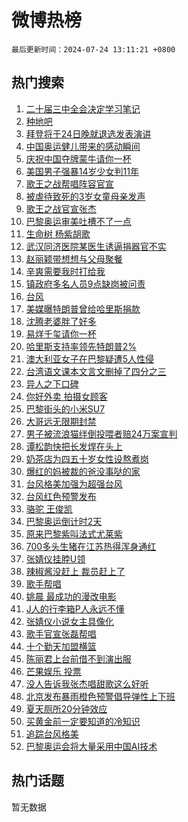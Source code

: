 # 微博热榜

`最后更新时间：2024-07-24 13:11:21 +0800`

## 热门搜索

1. [二十届三中全会决定学习笔记](https://m.weibo.cn/search?containerid=100103type%3D1%26t%3D10%26q%3D%23%E4%BA%8C%E5%8D%81%E5%B1%8A%E4%B8%89%E4%B8%AD%E5%85%A8%E4%BC%9A%E5%86%B3%E5%AE%9A%E5%AD%A6%E4%B9%A0%E7%AC%94%E8%AE%B0%23&stream_entry_id=51&isnewpage=1&extparam=seat%3D1%26cate%3D10103%26stream_entry_id%3D51%26filter_type%3Drealtimehot%26q%3D%2523%25E4%25BA%258C%25E5%258D%2581%25E5%25B1%258A%25E4%25B8%2589%25E4%25B8%25AD%25E5%2585%25A8%25E4%25BC%259A%25E5%2586%25B3%25E5%25AE%259A%25E5%25AD%25A6%25E4%25B9%25A0%25E7%25AC%2594%25E8%25AE%25B0%2523%26c_type%3D51%26pos%3D0%26dgr%3D0%26display_time%3D1721797880%26pre_seqid%3D172179788014501944221)
1. [种地吧](https://m.weibo.cn/search?containerid=100103type%3D1%26t%3D10%26q%3D%E7%A7%8D%E5%9C%B0%E5%90%A7&stream_entry_id=31&isnewpage=1&extparam=seat%3D1%26filter_type%3Drealtimehot%26q%3D%25E7%25A7%258D%25E5%259C%25B0%25E5%2590%25A7%26c_type%3D31%26pos%3D0%26realpos%3D1%26flag%3D2%26dgr%3D0%26stream_entry_id%3D31%26band_rank%3D1%26lcate%3D5001%26cate%3D5001%26display_time%3D1721797880%26pre_seqid%3D172179788014501944221)
1. [拜登将于24日晚就退选发表演讲](https://m.weibo.cn/search?containerid=100103type%3D1%26t%3D10%26q%3D%23%E6%8B%9C%E7%99%BB%E5%B0%86%E4%BA%8E24%E6%97%A5%E6%99%9A%E5%B0%B1%E9%80%80%E9%80%89%E5%8F%91%E8%A1%A8%E6%BC%94%E8%AE%B2%23&stream_entry_id=31&isnewpage=1&extparam=seat%3D1%26filter_type%3Drealtimehot%26q%3D%2523%25E6%258B%259C%25E7%2599%25BB%25E5%25B0%2586%25E4%25BA%258E24%25E6%2597%25A5%25E6%2599%259A%25E5%25B0%25B1%25E9%2580%2580%25E9%2580%2589%25E5%258F%2591%25E8%25A1%25A8%25E6%25BC%2594%25E8%25AE%25B2%2523%26c_type%3D31%26pos%3D1%26realpos%3D2%26flag%3D0%26dgr%3D0%26stream_entry_id%3D31%26band_rank%3D2%26lcate%3D5001%26cate%3D5001%26display_time%3D1721797880%26pre_seqid%3D172179788014501944221)
1. [中国奥运健儿带来的感动瞬间](https://m.weibo.cn/search?containerid=100103type%3D1%26t%3D10%26q%3D%23%E4%B8%AD%E5%9B%BD%E5%A5%A5%E8%BF%90%E5%81%A5%E5%84%BF%E5%B8%A6%E6%9D%A5%E7%9A%84%E6%84%9F%E5%8A%A8%E7%9E%AC%E9%97%B4%23&stream_entry_id=31&isnewpage=1&extparam=seat%3D1%26filter_type%3Drealtimehot%26q%3D%2523%25E4%25B8%25AD%25E5%259B%25BD%25E5%25A5%25A5%25E8%25BF%2590%25E5%2581%25A5%25E5%2584%25BF%25E5%25B8%25A6%25E6%259D%25A5%25E7%259A%2584%25E6%2584%259F%25E5%258A%25A8%25E7%259E%25AC%25E9%2597%25B4%2523%26c_type%3D31%26pos%3D2%26realpos%3D3%26flag%3D0%26dgr%3D0%26stream_entry_id%3D31%26band_rank%3D3%26lcate%3D5001%26cate%3D5001%26display_time%3D1721797880%26pre_seqid%3D172179788014501944221)
1. [庆祝中国夺牌蒙牛请你一杯](https://m.weibo.cn/search?containerid=100103type%3D1%26t%3D10%26q%3D%23%E5%BA%86%E7%A5%9D%E4%B8%AD%E5%9B%BD%E5%A4%BA%E7%89%8C%E8%92%99%E7%89%9B%E8%AF%B7%E4%BD%A0%E4%B8%80%E6%9D%AF%23&stream_entry_id=31&isnewpage=1&extparam=seat%3D1%26is_ad_pos%3D1%26filter_type%3Drealtimehot%26dgr%3D0%26c_type%3D31%26pos%3D3%26adid%3D246857%26cate%3D5001%26topic_ad%3D1%26stream_entry_id%3D31%26band_rank%3D4%26lcate%3D5001%26q%3D%2523%25E5%25BA%2586%25E7%25A5%259D%25E4%25B8%25AD%25E5%259B%25BD%25E5%25A4%25BA%25E7%2589%258C%25E8%2592%2599%25E7%2589%259B%25E8%25AF%25B7%25E4%25BD%25A0%25E4%25B8%2580%25E6%259D%25AF%2523%26display_time%3D1721797880%26pre_seqid%3D172179788014501944221)
1. [美国男子强暴14岁少女判11年](https://m.weibo.cn/search?containerid=100103type%3D1%26t%3D10%26q%3D%23%E7%BE%8E%E5%9B%BD%E7%94%B7%E5%AD%90%E5%BC%BA%E6%9A%B414%E5%B2%81%E5%B0%91%E5%A5%B3%E5%88%A411%E5%B9%B4%23&stream_entry_id=31&isnewpage=1&extparam=seat%3D1%26filter_type%3Drealtimehot%26q%3D%2523%25E7%25BE%258E%25E5%259B%25BD%25E7%2594%25B7%25E5%25AD%2590%25E5%25BC%25BA%25E6%259A%25B414%25E5%25B2%2581%25E5%25B0%2591%25E5%25A5%25B3%25E5%2588%25A411%25E5%25B9%25B4%2523%26c_type%3D31%26pos%3D4%26realpos%3D4%26flag%3D2%26dgr%3D0%26stream_entry_id%3D31%26band_rank%3D4%26lcate%3D5001%26cate%3D5001%26display_time%3D1721797880%26pre_seqid%3D172179788014501944221)
1. [歌王之战帮唱阵容官宣](https://m.weibo.cn/search?containerid=100103type%3D1%26t%3D10%26q%3D%23%E6%AD%8C%E7%8E%8B%E4%B9%8B%E6%88%98%E5%B8%AE%E5%94%B1%E9%98%B5%E5%AE%B9%E5%AE%98%E5%AE%A3%23&stream_entry_id=31&isnewpage=1&extparam=seat%3D1%26filter_type%3Drealtimehot%26q%3D%2523%25E6%25AD%258C%25E7%258E%258B%25E4%25B9%258B%25E6%2588%2598%25E5%25B8%25AE%25E5%2594%25B1%25E9%2598%25B5%25E5%25AE%25B9%25E5%25AE%2598%25E5%25AE%25A3%2523%26c_type%3D31%26pos%3D5%26realpos%3D5%26flag%3D1%26dgr%3D0%26stream_entry_id%3D31%26band_rank%3D5%26lcate%3D5001%26cate%3D5001%26display_time%3D1721797880%26pre_seqid%3D172179788014501944221)
1. [被虐待致死的3岁女童母亲发声](https://m.weibo.cn/search?containerid=100103type%3D1%26t%3D10%26q%3D%23%E8%A2%AB%E8%99%90%E5%BE%85%E8%87%B4%E6%AD%BB%E7%9A%843%E5%B2%81%E5%A5%B3%E7%AB%A5%E6%AF%8D%E4%BA%B2%E5%8F%91%E5%A3%B0%23&stream_entry_id=31&isnewpage=1&extparam=seat%3D1%26filter_type%3Drealtimehot%26q%3D%2523%25E8%25A2%25AB%25E8%2599%2590%25E5%25BE%2585%25E8%2587%25B4%25E6%25AD%25BB%25E7%259A%25843%25E5%25B2%2581%25E5%25A5%25B3%25E7%25AB%25A5%25E6%25AF%258D%25E4%25BA%25B2%25E5%258F%2591%25E5%25A3%25B0%2523%26c_type%3D31%26pos%3D6%26realpos%3D6%26flag%3D0%26dgr%3D0%26stream_entry_id%3D31%26band_rank%3D6%26lcate%3D5001%26cate%3D5001%26display_time%3D1721797880%26pre_seqid%3D172179788014501944221)
1. [歌王之战官宣张杰](https://m.weibo.cn/search?containerid=100103type%3D1%26t%3D10%26q%3D%23%E6%AD%8C%E7%8E%8B%E4%B9%8B%E6%88%98%E5%AE%98%E5%AE%A3%E5%BC%A0%E6%9D%B0%23&stream_entry_id=31&isnewpage=1&extparam=seat%3D1%26filter_type%3Drealtimehot%26q%3D%2523%25E6%25AD%258C%25E7%258E%258B%25E4%25B9%258B%25E6%2588%2598%25E5%25AE%2598%25E5%25AE%25A3%25E5%25BC%25A0%25E6%259D%25B0%2523%26c_type%3D31%26pos%3D7%26realpos%3D7%26flag%3D1%26dgr%3D0%26stream_entry_id%3D31%26band_rank%3D7%26lcate%3D5001%26cate%3D5001%26display_time%3D1721797880%26pre_seqid%3D172179788014501944221)
1. [巴黎奥运审美吐槽不了一点](https://m.weibo.cn/search?containerid=100103type%3D1%26t%3D10%26q%3D%23%E5%B7%B4%E9%BB%8E%E5%A5%A5%E8%BF%90%E5%AE%A1%E7%BE%8E%E5%90%90%E6%A7%BD%E4%B8%8D%E4%BA%86%E4%B8%80%E7%82%B9%23&stream_entry_id=31&isnewpage=1&extparam=seat%3D1%26filter_type%3Drealtimehot%26q%3D%2523%25E5%25B7%25B4%25E9%25BB%258E%25E5%25A5%25A5%25E8%25BF%2590%25E5%25AE%25A1%25E7%25BE%258E%25E5%2590%2590%25E6%25A7%25BD%25E4%25B8%258D%25E4%25BA%2586%25E4%25B8%2580%25E7%2582%25B9%2523%26c_type%3D31%26pos%3D8%26realpos%3D8%26flag%3D1%26dgr%3D0%26stream_entry_id%3D31%26band_rank%3D8%26lcate%3D5001%26cate%3D5001%26display_time%3D1721797880%26pre_seqid%3D172179788014501944221)
1. [生命树 杨紫胡歌](https://m.weibo.cn/search?containerid=100103type%3D1%26t%3D10%26q%3D%E7%94%9F%E5%91%BD%E6%A0%91+%E6%9D%A8%E7%B4%AB%E8%83%A1%E6%AD%8C&stream_entry_id=31&isnewpage=1&extparam=seat%3D1%26filter_type%3Drealtimehot%26q%3D%25E7%2594%259F%25E5%2591%25BD%25E6%25A0%2591%2520%25E6%259D%25A8%25E7%25B4%25AB%25E8%2583%25A1%25E6%25AD%258C%26c_type%3D31%26pos%3D9%26realpos%3D9%26flag%3D1%26dgr%3D0%26stream_entry_id%3D31%26band_rank%3D9%26lcate%3D5001%26cate%3D5001%26display_time%3D1721797880%26pre_seqid%3D172179788014501944221)
1. [武汉同济医院某医生诱逼捐器官不实](https://m.weibo.cn/search?containerid=100103type%3D1%26t%3D10%26q%3D%23%E6%AD%A6%E6%B1%89%E5%90%8C%E6%B5%8E%E5%8C%BB%E9%99%A2%E6%9F%90%E5%8C%BB%E7%94%9F%E8%AF%B1%E9%80%BC%E6%8D%90%E5%99%A8%E5%AE%98%E4%B8%8D%E5%AE%9E%23&stream_entry_id=31&isnewpage=1&extparam=seat%3D1%26filter_type%3Drealtimehot%26q%3D%2523%25E6%25AD%25A6%25E6%25B1%2589%25E5%2590%258C%25E6%25B5%258E%25E5%258C%25BB%25E9%2599%25A2%25E6%259F%2590%25E5%258C%25BB%25E7%2594%259F%25E8%25AF%25B1%25E9%2580%25BC%25E6%258D%2590%25E5%2599%25A8%25E5%25AE%2598%25E4%25B8%258D%25E5%25AE%259E%2523%26c_type%3D31%26pos%3D10%26realpos%3D10%26flag%3D1%26dgr%3D0%26stream_entry_id%3D31%26band_rank%3D10%26lcate%3D5001%26cate%3D5001%26display_time%3D1721797880%26pre_seqid%3D172179788014501944221)
1. [赵丽颖带想想与父母聚餐](https://m.weibo.cn/search?containerid=100103type%3D1%26t%3D10%26q%3D%23%E8%B5%B5%E4%B8%BD%E9%A2%96%E5%B8%A6%E6%83%B3%E6%83%B3%E4%B8%8E%E7%88%B6%E6%AF%8D%E8%81%9A%E9%A4%90%23&stream_entry_id=31&isnewpage=1&extparam=seat%3D1%26filter_type%3Drealtimehot%26q%3D%2523%25E8%25B5%25B5%25E4%25B8%25BD%25E9%25A2%2596%25E5%25B8%25A6%25E6%2583%25B3%25E6%2583%25B3%25E4%25B8%258E%25E7%2588%25B6%25E6%25AF%258D%25E8%2581%259A%25E9%25A4%2590%2523%26c_type%3D31%26pos%3D11%26realpos%3D11%26flag%3D1%26dgr%3D0%26stream_entry_id%3D31%26band_rank%3D11%26lcate%3D5001%26cate%3D5001%26display_time%3D1721797880%26pre_seqid%3D172179788014501944221)
1. [辛爽需要我时打给我](https://m.weibo.cn/search?containerid=100103type%3D1%26t%3D10%26q%3D%23%E8%BE%9B%E7%88%BD%E9%9C%80%E8%A6%81%E6%88%91%E6%97%B6%E6%89%93%E7%BB%99%E6%88%91%23&stream_entry_id=31&isnewpage=1&extparam=seat%3D1%26filter_type%3Drealtimehot%26q%3D%2523%25E8%25BE%259B%25E7%2588%25BD%25E9%259C%2580%25E8%25A6%2581%25E6%2588%2591%25E6%2597%25B6%25E6%2589%2593%25E7%25BB%2599%25E6%2588%2591%2523%26c_type%3D31%26pos%3D12%26adid%3D246961%26flag%3D0%26realpos%3D12%26cate%3D5001%26stream_entry_id%3D31%26band_rank%3D12%26lcate%3D5001%26dgr%3D0%26display_time%3D1721797880%26pre_seqid%3D172179788014501944221)
1. [镇政府多名人员9点缺岗被问责](https://m.weibo.cn/search?containerid=100103type%3D1%26t%3D10%26q%3D%23%E9%95%87%E6%94%BF%E5%BA%9C%E5%A4%9A%E5%90%8D%E4%BA%BA%E5%91%989%E7%82%B9%E7%BC%BA%E5%B2%97%E8%A2%AB%E9%97%AE%E8%B4%A3%23&stream_entry_id=31&isnewpage=1&extparam=seat%3D1%26filter_type%3Drealtimehot%26q%3D%2523%25E9%2595%2587%25E6%2594%25BF%25E5%25BA%259C%25E5%25A4%259A%25E5%2590%258D%25E4%25BA%25BA%25E5%2591%25989%25E7%2582%25B9%25E7%25BC%25BA%25E5%25B2%2597%25E8%25A2%25AB%25E9%2597%25AE%25E8%25B4%25A3%2523%26c_type%3D31%26pos%3D13%26realpos%3D13%26flag%3D1%26dgr%3D0%26stream_entry_id%3D31%26band_rank%3D13%26lcate%3D5001%26cate%3D5001%26display_time%3D1721797880%26pre_seqid%3D172179788014501944221)
1. [台风](https://m.weibo.cn/search?containerid=100103type%3D1%26t%3D10%26q%3D%E5%8F%B0%E9%A3%8E&stream_entry_id=31&isnewpage=1&extparam=seat%3D1%26filter_type%3Drealtimehot%26q%3D%25E5%258F%25B0%25E9%25A3%258E%26c_type%3D31%26pos%3D14%26realpos%3D14%26flag%3D0%26dgr%3D0%26stream_entry_id%3D31%26band_rank%3D14%26lcate%3D5001%26cate%3D5001%26display_time%3D1721797880%26pre_seqid%3D172179788014501944221)
1. [美媒曝特朗普曾给哈里斯捐款](https://m.weibo.cn/search?containerid=100103type%3D1%26t%3D10%26q%3D%23%E7%BE%8E%E5%AA%92%E6%9B%9D%E7%89%B9%E6%9C%97%E6%99%AE%E6%9B%BE%E7%BB%99%E5%93%88%E9%87%8C%E6%96%AF%E6%8D%90%E6%AC%BE%23&stream_entry_id=31&isnewpage=1&extparam=seat%3D1%26filter_type%3Drealtimehot%26q%3D%2523%25E7%25BE%258E%25E5%25AA%2592%25E6%259B%259D%25E7%2589%25B9%25E6%259C%2597%25E6%2599%25AE%25E6%259B%25BE%25E7%25BB%2599%25E5%2593%2588%25E9%2587%258C%25E6%2596%25AF%25E6%258D%2590%25E6%25AC%25BE%2523%26c_type%3D31%26pos%3D15%26realpos%3D15%26flag%3D1%26dgr%3D0%26stream_entry_id%3D31%26band_rank%3D15%26lcate%3D5001%26cate%3D5001%26display_time%3D1721797880%26pre_seqid%3D172179788014501944221)
1. [沈腾老婆胖了好多](https://m.weibo.cn/search?containerid=100103type%3D1%26t%3D10%26q%3D%23%E6%B2%88%E8%85%BE%E8%80%81%E5%A9%86%E8%83%96%E4%BA%86%E5%A5%BD%E5%A4%9A%23&stream_entry_id=31&isnewpage=1&extparam=seat%3D1%26filter_type%3Drealtimehot%26q%3D%2523%25E6%25B2%2588%25E8%2585%25BE%25E8%2580%2581%25E5%25A9%2586%25E8%2583%2596%25E4%25BA%2586%25E5%25A5%25BD%25E5%25A4%259A%2523%26c_type%3D31%26pos%3D16%26realpos%3D16%26flag%3D2%26dgr%3D0%26stream_entry_id%3D31%26band_rank%3D16%26lcate%3D5001%26cate%3D5001%26display_time%3D1721797880%26pre_seqid%3D172179788014501944221)
1. [易烊千玺请你一杯](https://m.weibo.cn/search?containerid=100103type%3D1%26t%3D10%26q%3D%23%E6%98%93%E7%83%8A%E5%8D%83%E7%8E%BA%E8%AF%B7%E4%BD%A0%E4%B8%80%E6%9D%AF%23&stream_entry_id=31&isnewpage=1&extparam=seat%3D1%26filter_type%3Drealtimehot%26q%3D%2523%25E6%2598%2593%25E7%2583%258A%25E5%258D%2583%25E7%258E%25BA%25E8%25AF%25B7%25E4%25BD%25A0%25E4%25B8%2580%25E6%259D%25AF%2523%26c_type%3D31%26pos%3D17%26adid%3D246740%26flag%3D0%26realpos%3D17%26cate%3D5001%26stream_entry_id%3D31%26band_rank%3D17%26lcate%3D5001%26dgr%3D0%26display_time%3D1721797880%26pre_seqid%3D172179788014501944221)
1. [哈里斯支持率领先特朗普2%](https://m.weibo.cn/search?containerid=100103type%3D1%26t%3D10%26q%3D%23%E5%93%88%E9%87%8C%E6%96%AF%E6%94%AF%E6%8C%81%E7%8E%87%E9%A2%86%E5%85%88%E7%89%B9%E6%9C%97%E6%99%AE2%25%23&stream_entry_id=31&isnewpage=1&extparam=seat%3D1%26filter_type%3Drealtimehot%26q%3D%2523%25E5%2593%2588%25E9%2587%258C%25E6%2596%25AF%25E6%2594%25AF%25E6%258C%2581%25E7%258E%2587%25E9%25A2%2586%25E5%2585%2588%25E7%2589%25B9%25E6%259C%2597%25E6%2599%25AE2%2525%2523%26c_type%3D31%26pos%3D18%26realpos%3D18%26flag%3D0%26dgr%3D0%26stream_entry_id%3D31%26band_rank%3D18%26lcate%3D5001%26cate%3D5001%26display_time%3D1721797880%26pre_seqid%3D172179788014501944221)
1. [澳大利亚女子在巴黎疑遭5人性侵](https://m.weibo.cn/search?containerid=100103type%3D1%26t%3D10%26q%3D%23%E6%BE%B3%E5%A4%A7%E5%88%A9%E4%BA%9A%E5%A5%B3%E5%AD%90%E5%9C%A8%E5%B7%B4%E9%BB%8E%E7%96%91%E9%81%AD5%E4%BA%BA%E6%80%A7%E4%BE%B5%23&stream_entry_id=31&isnewpage=1&extparam=seat%3D1%26filter_type%3Drealtimehot%26q%3D%2523%25E6%25BE%25B3%25E5%25A4%25A7%25E5%2588%25A9%25E4%25BA%259A%25E5%25A5%25B3%25E5%25AD%2590%25E5%259C%25A8%25E5%25B7%25B4%25E9%25BB%258E%25E7%2596%2591%25E9%2581%25AD5%25E4%25BA%25BA%25E6%2580%25A7%25E4%25BE%25B5%2523%26c_type%3D31%26pos%3D19%26realpos%3D19%26flag%3D1%26dgr%3D0%26stream_entry_id%3D31%26band_rank%3D19%26lcate%3D5001%26cate%3D5001%26display_time%3D1721797880%26pre_seqid%3D172179788014501944221)
1. [台湾语文课本文言文删掉了四分之三](https://m.weibo.cn/search?containerid=100103type%3D1%26t%3D10%26q%3D%23%E5%8F%B0%E6%B9%BE%E8%AF%AD%E6%96%87%E8%AF%BE%E6%9C%AC%E6%96%87%E8%A8%80%E6%96%87%E5%88%A0%E6%8E%89%E4%BA%86%E5%9B%9B%E5%88%86%E4%B9%8B%E4%B8%89%23&stream_entry_id=31&isnewpage=1&extparam=seat%3D1%26filter_type%3Drealtimehot%26q%3D%2523%25E5%258F%25B0%25E6%25B9%25BE%25E8%25AF%25AD%25E6%2596%2587%25E8%25AF%25BE%25E6%259C%25AC%25E6%2596%2587%25E8%25A8%2580%25E6%2596%2587%25E5%2588%25A0%25E6%258E%2589%25E4%25BA%2586%25E5%259B%259B%25E5%2588%2586%25E4%25B9%258B%25E4%25B8%2589%2523%26c_type%3D31%26pos%3D20%26realpos%3D20%26flag%3D0%26dgr%3D0%26stream_entry_id%3D31%26band_rank%3D20%26lcate%3D5001%26cate%3D5001%26display_time%3D1721797880%26pre_seqid%3D172179788014501944221)
1. [异人之下口碑](https://m.weibo.cn/search?containerid=100103type%3D1%26t%3D10%26q%3D%E5%BC%82%E4%BA%BA%E4%B9%8B%E4%B8%8B%E5%8F%A3%E7%A2%91&stream_entry_id=31&isnewpage=1&extparam=seat%3D1%26filter_type%3Drealtimehot%26q%3D%25E5%25BC%2582%25E4%25BA%25BA%25E4%25B9%258B%25E4%25B8%258B%25E5%258F%25A3%25E7%25A2%2591%26c_type%3D31%26pos%3D21%26realpos%3D21%26flag%3D1%26dgr%3D0%26stream_entry_id%3D31%26band_rank%3D21%26lcate%3D5001%26cate%3D5001%26display_time%3D1721797880%26pre_seqid%3D172179788014501944221)
1. [你好外卖 拍摄女顾客](https://m.weibo.cn/search?containerid=100103type%3D1%26t%3D10%26q%3D%E4%BD%A0%E5%A5%BD%E5%A4%96%E5%8D%96+%E6%8B%8D%E6%91%84%E5%A5%B3%E9%A1%BE%E5%AE%A2&stream_entry_id=31&isnewpage=1&extparam=seat%3D1%26filter_type%3Drealtimehot%26q%3D%25E4%25BD%25A0%25E5%25A5%25BD%25E5%25A4%2596%25E5%258D%2596%2520%25E6%258B%258D%25E6%2591%2584%25E5%25A5%25B3%25E9%25A1%25BE%25E5%25AE%25A2%26c_type%3D31%26pos%3D22%26realpos%3D22%26flag%3D1%26dgr%3D0%26stream_entry_id%3D31%26band_rank%3D22%26lcate%3D5001%26cate%3D5001%26display_time%3D1721797880%26pre_seqid%3D172179788014501944221)
1. [巴黎街头的小米SU7](https://m.weibo.cn/search?containerid=100103type%3D1%26t%3D10%26q%3D%23%E5%B7%B4%E9%BB%8E%E8%A1%97%E5%A4%B4%E7%9A%84%E5%B0%8F%E7%B1%B3SU7%23&stream_entry_id=31&isnewpage=1&extparam=seat%3D1%26filter_type%3Drealtimehot%26q%3D%2523%25E5%25B7%25B4%25E9%25BB%258E%25E8%25A1%2597%25E5%25A4%25B4%25E7%259A%2584%25E5%25B0%258F%25E7%25B1%25B3SU7%2523%26c_type%3D31%26pos%3D23%26adid%3D246849%26flag%3D0%26realpos%3D23%26cate%3D5001%26stream_entry_id%3D31%26band_rank%3D23%26lcate%3D5001%26dgr%3D0%26display_time%3D1721797880%26pre_seqid%3D172179788014501944221)
1. [大哥远无限期封禁](https://m.weibo.cn/search?containerid=100103type%3D1%26t%3D10%26q%3D%23%E5%A4%A7%E5%93%A5%E8%BF%9C%E6%97%A0%E9%99%90%E6%9C%9F%E5%B0%81%E7%A6%81%23&stream_entry_id=31&isnewpage=1&extparam=seat%3D1%26filter_type%3Drealtimehot%26q%3D%2523%25E5%25A4%25A7%25E5%2593%25A5%25E8%25BF%259C%25E6%2597%25A0%25E9%2599%2590%25E6%259C%259F%25E5%25B0%2581%25E7%25A6%2581%2523%26c_type%3D31%26pos%3D24%26realpos%3D24%26flag%3D0%26dgr%3D0%26stream_entry_id%3D31%26band_rank%3D24%26lcate%3D5001%26cate%3D5001%26display_time%3D1721797880%26pre_seqid%3D172179788014501944221)
1. [男子被流浪猫绊倒投喂者赔24万案宣判](https://m.weibo.cn/search?containerid=100103type%3D1%26t%3D10%26q%3D%23%E7%94%B7%E5%AD%90%E8%A2%AB%E6%B5%81%E6%B5%AA%E7%8C%AB%E7%BB%8A%E5%80%92%E6%8A%95%E5%96%82%E8%80%85%E8%B5%9424%E4%B8%87%E6%A1%88%E5%AE%A3%E5%88%A4%23&stream_entry_id=31&isnewpage=1&extparam=seat%3D1%26filter_type%3Drealtimehot%26q%3D%2523%25E7%2594%25B7%25E5%25AD%2590%25E8%25A2%25AB%25E6%25B5%2581%25E6%25B5%25AA%25E7%258C%25AB%25E7%25BB%258A%25E5%2580%2592%25E6%258A%2595%25E5%2596%2582%25E8%2580%2585%25E8%25B5%259424%25E4%25B8%2587%25E6%25A1%2588%25E5%25AE%25A3%25E5%2588%25A4%2523%26c_type%3D31%26pos%3D25%26realpos%3D25%26flag%3D0%26dgr%3D0%26stream_entry_id%3D31%26band_rank%3D25%26lcate%3D5001%26cate%3D5001%26display_time%3D1721797880%26pre_seqid%3D172179788014501944221)
1. [谭松韵快把长发焊在头上](https://m.weibo.cn/search?containerid=100103type%3D1%26t%3D10%26q%3D%23%E8%B0%AD%E6%9D%BE%E9%9F%B5%E5%BF%AB%E6%8A%8A%E9%95%BF%E5%8F%91%E7%84%8A%E5%9C%A8%E5%A4%B4%E4%B8%8A%23&stream_entry_id=31&isnewpage=1&extparam=seat%3D1%26filter_type%3Drealtimehot%26q%3D%2523%25E8%25B0%25AD%25E6%259D%25BE%25E9%259F%25B5%25E5%25BF%25AB%25E6%258A%258A%25E9%2595%25BF%25E5%258F%2591%25E7%2584%258A%25E5%259C%25A8%25E5%25A4%25B4%25E4%25B8%258A%2523%26c_type%3D31%26pos%3D26%26realpos%3D26%26flag%3D0%26dgr%3D0%26stream_entry_id%3D31%26band_rank%3D26%26lcate%3D5001%26cate%3D5001%26display_time%3D1721797880%26pre_seqid%3D172179788014501944221)
1. [奶茶店为四五十岁女性设熬煮岗](https://m.weibo.cn/search?containerid=100103type%3D1%26t%3D10%26q%3D%23%E5%A5%B6%E8%8C%B6%E5%BA%97%E4%B8%BA%E5%9B%9B%E4%BA%94%E5%8D%81%E5%B2%81%E5%A5%B3%E6%80%A7%E8%AE%BE%E7%86%AC%E7%85%AE%E5%B2%97%23&stream_entry_id=31&isnewpage=1&extparam=seat%3D1%26filter_type%3Drealtimehot%26q%3D%2523%25E5%25A5%25B6%25E8%258C%25B6%25E5%25BA%2597%25E4%25B8%25BA%25E5%259B%259B%25E4%25BA%2594%25E5%258D%2581%25E5%25B2%2581%25E5%25A5%25B3%25E6%2580%25A7%25E8%25AE%25BE%25E7%2586%25AC%25E7%2585%25AE%25E5%25B2%2597%2523%26c_type%3D31%26pos%3D27%26realpos%3D27%26flag%3D32768%26dgr%3D0%26stream_entry_id%3D31%26band_rank%3D27%26lcate%3D5001%26cate%3D5001%26display_time%3D1721797880%26pre_seqid%3D172179788014501944221)
1. [爆红的妈被裁的爸没事哒的家](https://m.weibo.cn/search?containerid=100103type%3D1%26t%3D10%26q%3D%E7%88%86%E7%BA%A2%E7%9A%84%E5%A6%88%E8%A2%AB%E8%A3%81%E7%9A%84%E7%88%B8%E6%B2%A1%E4%BA%8B%E5%93%92%E7%9A%84%E5%AE%B6&stream_entry_id=31&isnewpage=1&extparam=seat%3D1%26filter_type%3Drealtimehot%26q%3D%25E7%2588%2586%25E7%25BA%25A2%25E7%259A%2584%25E5%25A6%2588%25E8%25A2%25AB%25E8%25A3%2581%25E7%259A%2584%25E7%2588%25B8%25E6%25B2%25A1%25E4%25BA%258B%25E5%2593%2592%25E7%259A%2584%25E5%25AE%25B6%26c_type%3D31%26pos%3D28%26realpos%3D28%26flag%3D1%26dgr%3D0%26stream_entry_id%3D31%26band_rank%3D28%26lcate%3D5001%26cate%3D5001%26display_time%3D1721797880%26pre_seqid%3D172179788014501944221)
1. [台风格美加强为超强台风](https://m.weibo.cn/search?containerid=100103type%3D1%26t%3D10%26q%3D%23%E5%8F%B0%E9%A3%8E%E6%A0%BC%E7%BE%8E%E5%8A%A0%E5%BC%BA%E4%B8%BA%E8%B6%85%E5%BC%BA%E5%8F%B0%E9%A3%8E%23&stream_entry_id=31&isnewpage=1&extparam=seat%3D1%26filter_type%3Drealtimehot%26q%3D%2523%25E5%258F%25B0%25E9%25A3%258E%25E6%25A0%25BC%25E7%25BE%258E%25E5%258A%25A0%25E5%25BC%25BA%25E4%25B8%25BA%25E8%25B6%2585%25E5%25BC%25BA%25E5%258F%25B0%25E9%25A3%258E%2523%26c_type%3D31%26pos%3D29%26realpos%3D29%26flag%3D0%26dgr%3D0%26stream_entry_id%3D31%26band_rank%3D29%26lcate%3D5001%26cate%3D5001%26display_time%3D1721797880%26pre_seqid%3D172179788014501944221)
1. [台风红色预警发布](https://m.weibo.cn/search?containerid=100103type%3D1%26t%3D10%26q%3D%23%E5%8F%B0%E9%A3%8E%E7%BA%A2%E8%89%B2%E9%A2%84%E8%AD%A6%E5%8F%91%E5%B8%83%23&stream_entry_id=31&isnewpage=1&extparam=seat%3D1%26filter_type%3Drealtimehot%26q%3D%2523%25E5%258F%25B0%25E9%25A3%258E%25E7%25BA%25A2%25E8%2589%25B2%25E9%25A2%2584%25E8%25AD%25A6%25E5%258F%2591%25E5%25B8%2583%2523%26c_type%3D31%26pos%3D30%26realpos%3D30%26flag%3D0%26dgr%3D0%26stream_entry_id%3D31%26band_rank%3D30%26lcate%3D5001%26cate%3D5001%26display_time%3D1721797880%26pre_seqid%3D172179788014501944221)
1. [骆驼 王俊凯](https://m.weibo.cn/search?containerid=100103type%3D1%26t%3D10%26q%3D%E9%AA%86%E9%A9%BC+%E7%8E%8B%E4%BF%8A%E5%87%AF&stream_entry_id=31&isnewpage=1&extparam=seat%3D1%26filter_type%3Drealtimehot%26q%3D%25E9%25AA%2586%25E9%25A9%25BC%2520%25E7%258E%258B%25E4%25BF%258A%25E5%2587%25AF%26c_type%3D31%26pos%3D31%26realpos%3D31%26flag%3D0%26dgr%3D0%26stream_entry_id%3D31%26band_rank%3D31%26lcate%3D5001%26cate%3D5001%26display_time%3D1721797880%26pre_seqid%3D172179788014501944221)
1. [巴黎奥运倒计时2天](https://m.weibo.cn/search?containerid=100103type%3D1%26t%3D10%26q%3D%23%E5%B7%B4%E9%BB%8E%E5%A5%A5%E8%BF%90%E5%80%92%E8%AE%A1%E6%97%B62%E5%A4%A9%23&stream_entry_id=31&isnewpage=1&extparam=seat%3D1%26filter_type%3Drealtimehot%26q%3D%2523%25E5%25B7%25B4%25E9%25BB%258E%25E5%25A5%25A5%25E8%25BF%2590%25E5%2580%2592%25E8%25AE%25A1%25E6%2597%25B62%25E5%25A4%25A9%2523%26c_type%3D31%26pos%3D32%26realpos%3D32%26flag%3D0%26dgr%3D0%26stream_entry_id%3D31%26band_rank%3D32%26lcate%3D5001%26cate%3D5001%26display_time%3D1721797880%26pre_seqid%3D172179788014501944221)
1. [原来巴黎紫叫法式尤莱紫](https://m.weibo.cn/search?containerid=100103type%3D1%26t%3D10%26q%3D%23%E5%8E%9F%E6%9D%A5%E5%B7%B4%E9%BB%8E%E7%B4%AB%E5%8F%AB%E6%B3%95%E5%BC%8F%E5%B0%A4%E8%8E%B1%E7%B4%AB%23&stream_entry_id=31&isnewpage=1&extparam=seat%3D1%26filter_type%3Drealtimehot%26q%3D%2523%25E5%258E%259F%25E6%259D%25A5%25E5%25B7%25B4%25E9%25BB%258E%25E7%25B4%25AB%25E5%258F%25AB%25E6%25B3%2595%25E5%25BC%258F%25E5%25B0%25A4%25E8%258E%25B1%25E7%25B4%25AB%2523%26c_type%3D31%26pos%3D33%26realpos%3D33%26flag%3D1%26dgr%3D0%26stream_entry_id%3D31%26band_rank%3D33%26lcate%3D5001%26cate%3D5001%26display_time%3D1721797880%26pre_seqid%3D172179788014501944221)
1. [700多头生猪在江苏热得浑身通红](https://m.weibo.cn/search?containerid=100103type%3D1%26t%3D10%26q%3D%23700%E5%A4%9A%E5%A4%B4%E7%94%9F%E7%8C%AA%E5%9C%A8%E6%B1%9F%E8%8B%8F%E7%83%AD%E5%BE%97%E6%B5%91%E8%BA%AB%E9%80%9A%E7%BA%A2%23&stream_entry_id=31&isnewpage=1&extparam=seat%3D1%26filter_type%3Drealtimehot%26q%3D%2523700%25E5%25A4%259A%25E5%25A4%25B4%25E7%2594%259F%25E7%258C%25AA%25E5%259C%25A8%25E6%25B1%259F%25E8%258B%258F%25E7%2583%25AD%25E5%25BE%2597%25E6%25B5%2591%25E8%25BA%25AB%25E9%2580%259A%25E7%25BA%25A2%2523%26c_type%3D31%26pos%3D34%26realpos%3D34%26flag%3D1%26dgr%3D0%26stream_entry_id%3D31%26band_rank%3D34%26lcate%3D5001%26cate%3D5001%26display_time%3D1721797880%26pre_seqid%3D172179788014501944221)
1. [张婧仪挂脖U领](https://m.weibo.cn/search?containerid=100103type%3D1%26t%3D10%26q%3D%23%E5%BC%A0%E5%A9%A7%E4%BB%AA%E6%8C%82%E8%84%96U%E9%A2%86%23&stream_entry_id=31&isnewpage=1&extparam=seat%3D1%26filter_type%3Drealtimehot%26q%3D%2523%25E5%25BC%25A0%25E5%25A9%25A7%25E4%25BB%25AA%25E6%258C%2582%25E8%2584%2596U%25E9%25A2%2586%2523%26c_type%3D31%26pos%3D35%26realpos%3D35%26flag%3D1%26dgr%3D0%26stream_entry_id%3D31%26band_rank%3D35%26lcate%3D5001%26cate%3D5001%26display_time%3D1721797880%26pre_seqid%3D172179788014501944221)
1. [辣椒酱没赶上 裁员赶上了](https://m.weibo.cn/search?containerid=100103type%3D1%26t%3D10%26q%3D%E8%BE%A3%E6%A4%92%E9%85%B1%E6%B2%A1%E8%B5%B6%E4%B8%8A+%E8%A3%81%E5%91%98%E8%B5%B6%E4%B8%8A%E4%BA%86&stream_entry_id=31&isnewpage=1&extparam=seat%3D1%26filter_type%3Drealtimehot%26q%3D%25E8%25BE%25A3%25E6%25A4%2592%25E9%2585%25B1%25E6%25B2%25A1%25E8%25B5%25B6%25E4%25B8%258A%2520%25E8%25A3%2581%25E5%2591%2598%25E8%25B5%25B6%25E4%25B8%258A%25E4%25BA%2586%26c_type%3D31%26pos%3D36%26realpos%3D36%26flag%3D1%26dgr%3D0%26stream_entry_id%3D31%26band_rank%3D36%26lcate%3D5001%26cate%3D5001%26display_time%3D1721797880%26pre_seqid%3D172179788014501944221)
1. [歌手帮唱](https://m.weibo.cn/search?containerid=100103type%3D1%26t%3D10%26q%3D%E6%AD%8C%E6%89%8B%E5%B8%AE%E5%94%B1&stream_entry_id=31&isnewpage=1&extparam=seat%3D1%26filter_type%3Drealtimehot%26q%3D%25E6%25AD%258C%25E6%2589%258B%25E5%25B8%25AE%25E5%2594%25B1%26c_type%3D31%26pos%3D37%26realpos%3D37%26flag%3D1%26dgr%3D0%26stream_entry_id%3D31%26band_rank%3D37%26lcate%3D5001%26cate%3D5001%26display_time%3D1721797880%26pre_seqid%3D172179788014501944221)
1. [姚晨 最成功的漫改电影](https://m.weibo.cn/search?containerid=100103type%3D1%26t%3D10%26q%3D%E5%A7%9A%E6%99%A8+%E6%9C%80%E6%88%90%E5%8A%9F%E7%9A%84%E6%BC%AB%E6%94%B9%E7%94%B5%E5%BD%B1&stream_entry_id=31&isnewpage=1&extparam=seat%3D1%26filter_type%3Drealtimehot%26q%3D%25E5%25A7%259A%25E6%2599%25A8%2520%25E6%259C%2580%25E6%2588%2590%25E5%258A%259F%25E7%259A%2584%25E6%25BC%25AB%25E6%2594%25B9%25E7%2594%25B5%25E5%25BD%25B1%26c_type%3D31%26pos%3D38%26realpos%3D38%26flag%3D1%26dgr%3D0%26stream_entry_id%3D31%26band_rank%3D38%26lcate%3D5001%26cate%3D5001%26display_time%3D1721797880%26pre_seqid%3D172179788014501944221)
1. [J人的行李箱P人永远不懂](https://m.weibo.cn/search?containerid=100103type%3D1%26t%3D10%26q%3D%23J%E4%BA%BA%E7%9A%84%E8%A1%8C%E6%9D%8E%E7%AE%B1P%E4%BA%BA%E6%B0%B8%E8%BF%9C%E4%B8%8D%E6%87%82%23&stream_entry_id=31&isnewpage=1&extparam=seat%3D1%26filter_type%3Drealtimehot%26q%3D%2523J%25E4%25BA%25BA%25E7%259A%2584%25E8%25A1%258C%25E6%259D%258E%25E7%25AE%25B1P%25E4%25BA%25BA%25E6%25B0%25B8%25E8%25BF%259C%25E4%25B8%258D%25E6%2587%2582%2523%26c_type%3D31%26pos%3D39%26realpos%3D39%26flag%3D1%26dgr%3D0%26stream_entry_id%3D31%26band_rank%3D39%26lcate%3D5001%26cate%3D5001%26display_time%3D1721797880%26pre_seqid%3D172179788014501944221)
1. [张婧仪小说女主具像化](https://m.weibo.cn/search?containerid=100103type%3D1%26t%3D10%26q%3D%23%E5%BC%A0%E5%A9%A7%E4%BB%AA%E5%B0%8F%E8%AF%B4%E5%A5%B3%E4%B8%BB%E5%85%B7%E5%83%8F%E5%8C%96%23&stream_entry_id=31&isnewpage=1&extparam=seat%3D1%26filter_type%3Drealtimehot%26q%3D%2523%25E5%25BC%25A0%25E5%25A9%25A7%25E4%25BB%25AA%25E5%25B0%258F%25E8%25AF%25B4%25E5%25A5%25B3%25E4%25B8%25BB%25E5%2585%25B7%25E5%2583%258F%25E5%258C%2596%2523%26c_type%3D31%26pos%3D40%26realpos%3D40%26flag%3D1%26dgr%3D0%26stream_entry_id%3D31%26band_rank%3D40%26lcate%3D5001%26cate%3D5001%26display_time%3D1721797880%26pre_seqid%3D172179788014501944221)
1. [歌手官宣张磊帮唱](https://m.weibo.cn/search?containerid=100103type%3D1%26t%3D10%26q%3D%23%E6%AD%8C%E6%89%8B%E5%AE%98%E5%AE%A3%E5%BC%A0%E7%A3%8A%E5%B8%AE%E5%94%B1%23&stream_entry_id=31&isnewpage=1&extparam=seat%3D1%26filter_type%3Drealtimehot%26q%3D%2523%25E6%25AD%258C%25E6%2589%258B%25E5%25AE%2598%25E5%25AE%25A3%25E5%25BC%25A0%25E7%25A3%258A%25E5%25B8%25AE%25E5%2594%25B1%2523%26c_type%3D31%26pos%3D41%26realpos%3D41%26flag%3D1%26dgr%3D0%26stream_entry_id%3D31%26band_rank%3D41%26lcate%3D5001%26cate%3D5001%26display_time%3D1721797880%26pre_seqid%3D172179788014501944221)
1. [十个勤天加盟横篮](https://m.weibo.cn/search?containerid=100103type%3D1%26t%3D10%26q%3D%23%E5%8D%81%E4%B8%AA%E5%8B%A4%E5%A4%A9%E5%8A%A0%E7%9B%9F%E6%A8%AA%E7%AF%AE%23&stream_entry_id=31&isnewpage=1&extparam=seat%3D1%26filter_type%3Drealtimehot%26q%3D%2523%25E5%258D%2581%25E4%25B8%25AA%25E5%258B%25A4%25E5%25A4%25A9%25E5%258A%25A0%25E7%259B%259F%25E6%25A8%25AA%25E7%25AF%25AE%2523%26c_type%3D31%26pos%3D42%26realpos%3D42%26flag%3D1%26dgr%3D0%26stream_entry_id%3D31%26band_rank%3D42%26lcate%3D5001%26cate%3D5001%26display_time%3D1721797880%26pre_seqid%3D172179788014501944221)
1. [陈丽君上台前借不到演出服](https://m.weibo.cn/search?containerid=100103type%3D1%26t%3D10%26q%3D%23%E9%99%88%E4%B8%BD%E5%90%9B%E4%B8%8A%E5%8F%B0%E5%89%8D%E5%80%9F%E4%B8%8D%E5%88%B0%E6%BC%94%E5%87%BA%E6%9C%8D%23&stream_entry_id=31&isnewpage=1&extparam=seat%3D1%26filter_type%3Drealtimehot%26q%3D%2523%25E9%2599%2588%25E4%25B8%25BD%25E5%2590%259B%25E4%25B8%258A%25E5%258F%25B0%25E5%2589%258D%25E5%2580%259F%25E4%25B8%258D%25E5%2588%25B0%25E6%25BC%2594%25E5%2587%25BA%25E6%259C%258D%2523%26c_type%3D31%26pos%3D43%26realpos%3D43%26flag%3D1%26dgr%3D0%26stream_entry_id%3D31%26band_rank%3D43%26lcate%3D5001%26cate%3D5001%26display_time%3D1721797880%26pre_seqid%3D172179788014501944221)
1. [芒果娱乐 投票](https://m.weibo.cn/search?containerid=100103type%3D1%26t%3D10%26q%3D%E8%8A%92%E6%9E%9C%E5%A8%B1%E4%B9%90+%E6%8A%95%E7%A5%A8&stream_entry_id=31&isnewpage=1&extparam=seat%3D1%26filter_type%3Drealtimehot%26q%3D%25E8%258A%2592%25E6%259E%259C%25E5%25A8%25B1%25E4%25B9%2590%2520%25E6%258A%2595%25E7%25A5%25A8%26c_type%3D31%26pos%3D44%26realpos%3D44%26flag%3D1%26dgr%3D0%26stream_entry_id%3D31%26band_rank%3D44%26lcate%3D5001%26cate%3D5001%26display_time%3D1721797880%26pre_seqid%3D172179788014501944221)
1. [没人告诉我张杰唱甜歌这么好听](https://m.weibo.cn/search?containerid=100103type%3D1%26t%3D10%26q%3D%23%E6%B2%A1%E4%BA%BA%E5%91%8A%E8%AF%89%E6%88%91%E5%BC%A0%E6%9D%B0%E5%94%B1%E7%94%9C%E6%AD%8C%E8%BF%99%E4%B9%88%E5%A5%BD%E5%90%AC%23&stream_entry_id=31&isnewpage=1&extparam=seat%3D1%26filter_type%3Drealtimehot%26q%3D%2523%25E6%25B2%25A1%25E4%25BA%25BA%25E5%2591%258A%25E8%25AF%2589%25E6%2588%2591%25E5%25BC%25A0%25E6%259D%25B0%25E5%2594%25B1%25E7%2594%259C%25E6%25AD%258C%25E8%25BF%2599%25E4%25B9%2588%25E5%25A5%25BD%25E5%2590%25AC%2523%26c_type%3D31%26pos%3D45%26realpos%3D45%26flag%3D0%26dgr%3D0%26stream_entry_id%3D31%26band_rank%3D45%26lcate%3D5001%26cate%3D5001%26display_time%3D1721797880%26pre_seqid%3D172179788014501944221)
1. [北京发布暴雨橙色预警倡导弹性上下班](https://m.weibo.cn/search?containerid=100103type%3D1%26t%3D10%26q%3D%23%E5%8C%97%E4%BA%AC%E5%8F%91%E5%B8%83%E6%9A%B4%E9%9B%A8%E6%A9%99%E8%89%B2%E9%A2%84%E8%AD%A6%E5%80%A1%E5%AF%BC%E5%BC%B9%E6%80%A7%E4%B8%8A%E4%B8%8B%E7%8F%AD%23&stream_entry_id=31&isnewpage=1&extparam=seat%3D1%26filter_type%3Drealtimehot%26q%3D%2523%25E5%258C%2597%25E4%25BA%25AC%25E5%258F%2591%25E5%25B8%2583%25E6%259A%25B4%25E9%259B%25A8%25E6%25A9%2599%25E8%2589%25B2%25E9%25A2%2584%25E8%25AD%25A6%25E5%2580%25A1%25E5%25AF%25BC%25E5%25BC%25B9%25E6%2580%25A7%25E4%25B8%258A%25E4%25B8%258B%25E7%258F%25AD%2523%26c_type%3D31%26pos%3D46%26realpos%3D46%26flag%3D1%26dgr%3D0%26stream_entry_id%3D31%26band_rank%3D46%26lcate%3D5001%26cate%3D5001%26display_time%3D1721797880%26pre_seqid%3D172179788014501944221)
1. [夏天厕所20分钟效应](https://m.weibo.cn/search?containerid=100103type%3D1%26t%3D10%26q%3D%23%E5%A4%8F%E5%A4%A9%E5%8E%95%E6%89%8020%E5%88%86%E9%92%9F%E6%95%88%E5%BA%94%23&stream_entry_id=31&isnewpage=1&extparam=seat%3D1%26filter_type%3Drealtimehot%26q%3D%2523%25E5%25A4%258F%25E5%25A4%25A9%25E5%258E%2595%25E6%2589%258020%25E5%2588%2586%25E9%2592%259F%25E6%2595%2588%25E5%25BA%2594%2523%26c_type%3D31%26pos%3D47%26realpos%3D47%26flag%3D0%26dgr%3D0%26stream_entry_id%3D31%26band_rank%3D47%26lcate%3D5001%26cate%3D5001%26display_time%3D1721797880%26pre_seqid%3D172179788014501944221)
1. [买黄金前一定要知道的冷知识](https://m.weibo.cn/search?containerid=100103type%3D1%26t%3D10%26q%3D%23%E4%B9%B0%E9%BB%84%E9%87%91%E5%89%8D%E4%B8%80%E5%AE%9A%E8%A6%81%E7%9F%A5%E9%81%93%E7%9A%84%E5%86%B7%E7%9F%A5%E8%AF%86%23&stream_entry_id=31&isnewpage=1&extparam=seat%3D1%26filter_type%3Drealtimehot%26q%3D%2523%25E4%25B9%25B0%25E9%25BB%2584%25E9%2587%2591%25E5%2589%258D%25E4%25B8%2580%25E5%25AE%259A%25E8%25A6%2581%25E7%259F%25A5%25E9%2581%2593%25E7%259A%2584%25E5%2586%25B7%25E7%259F%25A5%25E8%25AF%2586%2523%26c_type%3D31%26pos%3D48%26realpos%3D48%26flag%3D0%26dgr%3D0%26stream_entry_id%3D31%26band_rank%3D48%26lcate%3D5001%26cate%3D5001%26display_time%3D1721797880%26pre_seqid%3D172179788014501944221)
1. [追踪台风格美](https://m.weibo.cn/search?containerid=100103type%3D1%26t%3D10%26q%3D%23%E8%BF%BD%E8%B8%AA%E5%8F%B0%E9%A3%8E%E6%A0%BC%E7%BE%8E%23&stream_entry_id=31&isnewpage=1&extparam=seat%3D1%26filter_type%3Drealtimehot%26q%3D%2523%25E8%25BF%25BD%25E8%25B8%25AA%25E5%258F%25B0%25E9%25A3%258E%25E6%25A0%25BC%25E7%25BE%258E%2523%26c_type%3D31%26pos%3D49%26realpos%3D49%26flag%3D0%26dgr%3D0%26stream_entry_id%3D31%26band_rank%3D49%26lcate%3D5001%26cate%3D5001%26display_time%3D1721797880%26pre_seqid%3D172179788014501944221)
1. [巴黎奥运会将大量采用中国AI技术](https://m.weibo.cn/search?containerid=100103type%3D1%26t%3D10%26q%3D%23%E5%B7%B4%E9%BB%8E%E5%A5%A5%E8%BF%90%E4%BC%9A%E5%B0%86%E5%A4%A7%E9%87%8F%E9%87%87%E7%94%A8%E4%B8%AD%E5%9B%BDAI%E6%8A%80%E6%9C%AF%23&stream_entry_id=31&isnewpage=1&extparam=seat%3D1%26filter_type%3Drealtimehot%26q%3D%2523%25E5%25B7%25B4%25E9%25BB%258E%25E5%25A5%25A5%25E8%25BF%2590%25E4%25BC%259A%25E5%25B0%2586%25E5%25A4%25A7%25E9%2587%258F%25E9%2587%2587%25E7%2594%25A8%25E4%25B8%25AD%25E5%259B%25BDAI%25E6%258A%2580%25E6%259C%25AF%2523%26c_type%3D31%26pos%3D50%26realpos%3D50%26flag%3D1%26dgr%3D0%26stream_entry_id%3D31%26band_rank%3D50%26lcate%3D5001%26cate%3D5001%26display_time%3D1721797880%26pre_seqid%3D172179788014501944221)

## 热门话题

暂无数据
